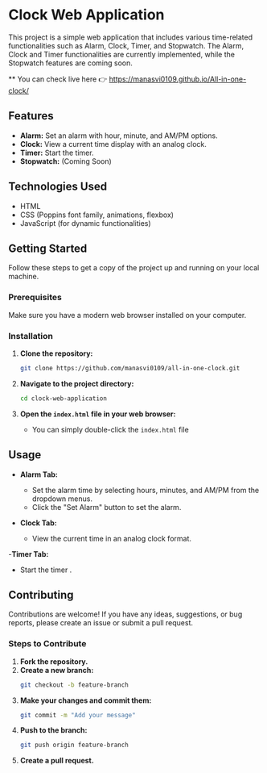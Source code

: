 # Clock Web Application

This project is a simple web application that includes various time-related functionalities such as Alarm, Clock, Timer, and Stopwatch. The Alarm, Clock and Timer functionalities are currently implemented, while the Stopwatch features are coming soon.

** You can check live here 👉 https://manasvi0109.github.io/All-in-one-clock/ 

## Features

- **Alarm:** Set an alarm with hour, minute, and AM/PM options.
- **Clock:** View a current time display with an analog clock.
- **Timer:** Start the timer.
- **Stopwatch:** (Coming Soon)

## Technologies Used

- HTML
- CSS (Poppins font family, animations, flexbox)
- JavaScript (for dynamic functionalities)

## Getting Started

Follow these steps to get a copy of the project up and running on your local machine.

### Prerequisites

Make sure you have a modern web browser installed on your computer.

### Installation

1. **Clone the repository:**
    ```bash
    git clone https://github.com/manasvi0109/all-in-one-clock.git
    ```

2. **Navigate to the project directory:**
    ```bash
    cd clock-web-application
    ```

3. **Open the `index.html` file in your web browser:**
    - You can simply double-click the `index.html` file

## Usage

- **Alarm Tab:**
  - Set the alarm time by selecting hours, minutes, and AM/PM from the dropdown menus.
  - Click the "Set Alarm" button to set the alarm.

- **Clock Tab:**
  - View the current time in an analog clock format.

-**Timer Tab:**
 - Start the timer .

## Contributing

Contributions are welcome! If you have any ideas, suggestions, or bug reports, please create an issue or submit a pull request.

### Steps to Contribute

1. **Fork the repository.**
2. **Create a new branch:**
    ```bash
    git checkout -b feature-branch
    ```
3. **Make your changes and commit them:**
    ```bash
    git commit -m "Add your message"
    ```
4. **Push to the branch:**
    ```bash
    git push origin feature-branch
    ```
5. **Create a pull request.**

